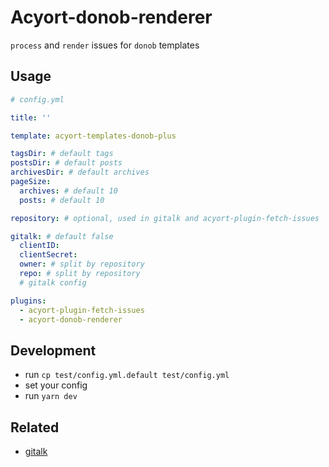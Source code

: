 # Acyort-donob-renderer

`process` and `render` issues for `donob` templates


## Usage

```yaml
# config.yml

title: ''

template: acyort-templates-donob-plus

tagsDir: # default tags
postsDir: # default posts
archivesDir: # default archives
pageSize:
  archives: # default 10
  posts: # default 10

repository: # optional, used in gitalk and acyort-plugin-fetch-issues

gitalk: # default false
  clientID:
  clientSecret:
  owner: # split by repository
  repo: # split by repository
  # gitalk config

plugins:
  - acyort-plugin-fetch-issues
  - acyort-donob-renderer

```

## Development

- run `cp test/config.yml.default test/config.yml`
- set your config
- run `yarn dev`


## Related

- [gitalk](https://github.com/gitalk/gitalk)

